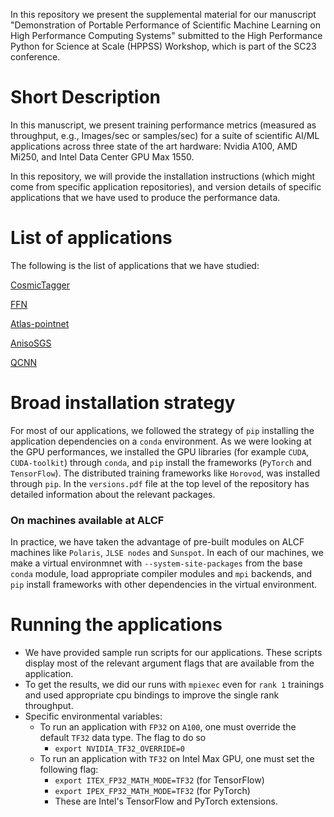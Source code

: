 In this repository we present the supplemental material for our manuscript
"Demonstration of Portable Performance of Scientific Machine Learning on High 
Performance Computing Systems" submitted to the High Performance Python for Science at Scale (HPPSS) Workshop, which is part of the SC23 conference.

Short Description
=================

In this manuscript, we present training performance metrics (measured as throughput, e.g., Images/sec or samples/sec)
for a suite of scientific AI/ML applications across three state of the art 
hardware: Nvidia A100, AMD Mi250, and Intel Data Center GPU Max 1550. 

In this repository, we will provide the installation instructions (which might
come from specific application repositories), and version details of specific
applications that we have used to produce the performance data.

List of applications
====================
The following is the list of applications that we have studied:

[CosmicTagger](https://github.com/coreyjadams/CosmicTagger)

[FFN](https://github.com/tomuram/ffn/tree/unified_stable)

[Atlas-pointnet](https://github.com/jtchilders/atlas-pointnet/tree/master)

[AnisoSGS](https://github.com/rickybalin/CFDML)

[QCNN](https://github.com/rickybalin/CFDML)

Broad installation strategy
===========================
For most of our applications, we followed the strategy of ```pip``` installing the application dependencies on a ```conda``` environment. As we were looking at the GPU performances, we installed the GPU libraries (for example ```CUDA```, ```CUDA-toolkit```) through ```conda```, and ```pip``` install the frameworks (```PyTorch``` and ```TensorFlow```). The distributed training frameworks like ```Horovod```, was installed through ```pip```. In the  `versions.pdf` file at the top level of the repository has detailed information about the relevant packages.

### On machines available at ALCF
In practice, we have taken the advantage of pre-built modules on ALCF machines like `Polaris`, `JLSE nodes` and `Sunspot`. In each of our machines, we make a virtual environmnet with `--system-site-packages` from the base `conda` module, load appropriate compiler modules and `mpi` backends, and `pip` install frameworks with other dependencies in the virtual environment.

Running the applications
========================
- We have provided sample run scripts for our applications. These scripts display most of the relevant argument flags that are available from the application. 
- To get the results, we did our runs with `mpiexec` even for `rank 1` trainings and used appropriate cpu bindings to improve the single rank throughput.
- Specific environmental variables:
    - To run an application with `FP32` on `A100`, one must override the default `TF32` data type. The flag to do so
        - ```export NVIDIA_TF32_OVERRIDE=0```
    - To run an application with `TF32` on Intel Max GPU, one must set the following flag:
        - `export ITEX_FP32_MATH_MODE=TF32` (for TensorFlow)
        - `export IPEX_FP32_MATH_MODE=TF32` (for PyTorch)
        - These are Intel's TensorFlow and PyTorch extensions.

